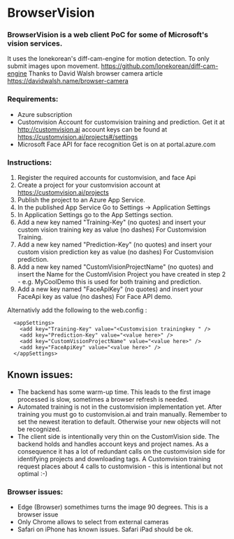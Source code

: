 # BrowserVision
### BrowserVision is a web client PoC for some of Microsoft's vision services.

It uses the lonekorean's diff-cam-engine for motion detection. To only submit images upon movement. https://github.com/lonekorean/diff-cam-engine
Thanks to David Walsh browser camera article https://davidwalsh.name/browser-camera

### Requirements:
- Azure subscription
- Customvision Account for customvision training and prediction. Get it at http://customvision.ai account keys can be found at https://customvision.ai/projects#/settings
- Microsoft Face API for face recognition Get is on at portal.azure.com

### Instructions:
1. Register the required accounts for customvision, and face Api
2. Create a project for your customvision account at https://customvision.ai/projects 
3. Publish the project to an Azure App Service.
4. In the published App Service Go to Settings -> Application Settings
5. In Application Settings go to the App Settings section.
6. Add a new key named "Training-Key" (no quotes) and insert your custom vision training key as value (no dashes) For Customvision Training.
7. Add a new key named "Prediction-Key" (no quotes) and insert your custom vision prediction key as value (no dashes) For Customvision prediction.
8. Add a new key named "CustomVisionProjectName" (no quotes) and insert the Name for the  CustomVision Project you have created in step 2 - e.g. MyCoolDemo this is used for both training and prediction.
9. Add a new key named "FaceApiKey" (no quotes) and insert your FaceApi key as value (no dashes) For Face API demo.


Alternativly add the following to the web.config : 
```
  <appSettings>
    <add key="Training-Key" value="<Customvision trainingkey " />
    <add key="Prediction-Key" value="<value here>" />
    <add key="CustomVisionProjectName" value="<value here>" />
    <add key="FaceApiKey" value="<value here>" />
  </appSettings>
```
## Known issues:
- The backend has some warm-up time. This leads to the first image processed is slow, sometimes a browser refresh is needed. 
- Automated training is not in the customvision implementation yet. After training you must go to customvision.ai and train manually. Remember to set the newest iteration to default. Otherwise your new objects will not be recognized. 
- The client side is intentionally very thin on the CustomVision side. The backend holds and handles account keys and project names. As a consequence it has a lot of redundant calls on the customvision side for identifying projects and downloading tags. A Customvision training request places about 4 calls to customvision - this is intentional but not optimal :-)

### Browser issues:
- Edge (Browser) somethimes turns the image 90 degrees. This is a browser issue
- Only Chrome allows to select from external cameras
- Safari on iPhone has known issues. Safari iPad should be ok. 
